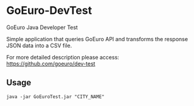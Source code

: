 # GoEuro-DevTest

GoEuro Java Developer Test

Simple application that queries GoEuro API and transforms the response JSON data into a CSV file.

For more detailed description please access: https://github.com/goeuro/dev-test


Usage
-----

```
java -jar GoEuroTest.jar "CITY_NAME"
```


